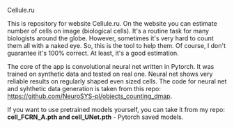 Cellule.ru

This is repository for website Cellule.ru. On the website you can estimate number of cells on image (biological cells). It's a routine task for many biologists around the globe. However, sometimes it's very hard to count them all with a naked eye. So, this is the tool to help them. Of course, I don't guarantee it's 100% correct. At least, it's a good estimation.

The core of the app is convolutional neural net written in Pytorch. It was trained on synthetic data and tested on real one. Neural net shows very reliable results on regularly shaped even sized cells. The code for neural net and syhthetic data generation is taken from this repo: https://github.com/NeuroSYS-pl/objects_counting_dmap.

If you want to use pretrained models yourself, you can take it from my repo: <strong>cell_FCRN_A.pth and cell_UNet.pth</strong> - Pytorch saved models.
